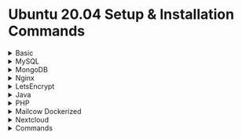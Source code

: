 # **Ubuntu 20.04 Setup & Installation Commands**

<details>
  <summary>Basic</summary>

## First start
```sh
apt update
apt upgrade

ufw allow OpenSSH
ufw enable
```

## Sudo User
```sh
adduser username
usermod -aG sudo username

(when key auth is enabled, copy key)
rsync --archive --chown=username:username ~/.ssh /home/username
```

## Key Auth Only
```sh
nano /etc/ssh/sshd_config

PasswordAuthentication no
ChallengeResponseAuthentication no
UsePAM yes

(if only sudo user should be allowed, WARNING: test login with sudo user before disabling)
PermitRootLogin no

service ssh restart
```

## Timezone
```sh
timedatectl set-timezone Europe/Berlin
```
</details>

<details>
  <summary>MySQL</summary>

## MySQL
```sh
apt install mysql-server
mysql_secure_installation

mysql
CREATE USER 'username'@'localhost' IDENTIFIED BY 'password';
GRANT CREATE, ALTER, DROP, INSERT, UPDATE, DELETE, SELECT, REFERENCES, RELOAD on *.* TO 'username'@'localhost' WITH GRANT OPTION;
FLUSH PRIVILEGES;
exit

systemctl enable mysql
```
### MySQL Test
```sh
mysqladmin -p -u username version
```
</details>
<details>
  <summary>MongoDB</summary>
    
## MongoDB
```sh
curl -fsSL https://www.mongodb.org/static/pgp/server-4.4.asc | sudo apt-key add -
echo "deb [ arch=amd64,arm64 ] https://repo.mongodb.org/apt/ubuntu focal/mongodb-org/4.4 multiverse" | sudo tee /etc/apt/sources.list.d/mongodb-org-4.4.list
apt update
apt install mongodb-org

systemctl start mongod.service
systemctl enable mongod
```
### MongoDB Test
```sh
mongo --eval 'db.runCommand({ connectionStatus: 1 })'
```
### MongoDB Secure
```sh
mongo
use admin

db.createUser(
    {
        user: "username",
        pwd: passwordPrompt(),
        roles: [ { role: "root", db: "admin" } ]
    }
)

exit

nano /etc/mongod.conf

security:
  authorization: "enabled"

systemctl restart mongod
```
</details>

<details>
  <summary>Nginx</summary>

## Nginx
```sh
apt install nginx
ufw allow 'Nginx Full'
systemctl enable nginx
```
### Enable Nginx Conf
```sh
ln -s /etc/nginx/sites-available/example.com /etc/nginx/sites-enabled/
```
## Nginx Conf Folder
```sh
server {
    listen 80;
    listen [::]:80;

    root /var/www/example.com;
    server_name example.com www.example.com;
    index index.html index.htm;
}
```
## Nginx Conf Reverse Proxy
```sh
server {
    listen 80;
    listen [::]:80;
    server_name sub.example.com;
        
    location / {
        proxy_pass http://127.0.0.1:8080;
        proxy_set_header X-Forwarded-For $proxy_add_x_forwarded_for;
        proxy_set_header X-Forwarded-Proto $scheme;
        proxy_set_header X-Forwarded-Port $server_port;
    }
}
```
### Redirect to Https and Non-www
```sh
if ($host = www.example.com) {
    return 301 https://example.com$request_uri;
}
```
</details>

<details>
  <summary>LetsEncrypt</summary>
    
## LetsEncrypt
```sh
apt install certbot python3-certbot-nginx

certbot --nginx -d example.com -d www.example.com
```
### Test LetsEncrypt
```sh
systemctl status certbot.timer
certbot renew --dry-run
```
</details>

<details>
  <summary>Java</summary>
    
## Java
```sh
apt install default-jre
```
</details>

<details>
  <summary>PHP</summary>
    
## PHP
```sh
apt-get install php-fpm php-mysql
```
### PHP Secure
```sh
nano /etc/php/7.4/fpm/php.ini

Change
;cgi.fix_pathinfo=1
to
cgi.fix_pathinfo=0

systemctl restart php7.4-fpm
```
### PHP Nginx
```sh
server {
    listen 80;
    listen [::]:80;
    
    server_name example.com www.example.com;
    root /var/www/example.com;

    index index.html index.htm index.php;

    location / {
        try_files $uri $uri/ =404;
    }

    location ~ \.php$ {
        include snippets/fastcgi-php.conf;
        fastcgi_pass unix:/var/run/php/php7.4-fpm.sock;
     }
}
```
</details>

<details>
  <summary>Mailcow Dockerized</summary>
    
## Mailcow Dockerized
Type | Host | Value
--- | --- | ---
A Record | mail | Server-IP
CNAME Record | autoconfig | mail.example.com
CNAME Record | autodiscover | mail.example.com
TXT Record | @ | v=spf1 mx ~all
TXT Record | _dmarc | v=DMARC1; p=reject; rua=mailto:mailauth-reports@example.com
MX Record | @ | mail.example.com (Priority 10)
PTR (Reverse DNS) | Server-IP | mail.example.com

### Mailcow Installation
```sh
apt install curl nano git apt-transport-https ca-certificates gnupg2 software-properties-common -y

wget -q https://download.docker.com/linux/ubuntu/gpg -O- | apt-key add -
add-apt-repository "deb [arch=amd64] https://download.docker.com/linux/ubuntu $(lsb_release -cs) stable"

apt update
apt install docker-ce docker-ce-cli -y

curl -L https://github.com/docker/compose/releases/download/$(curl -Ls https://www.servercow.de/docker-compose/latest.php)/docker-compose-$(uname -s)-$(uname -m) > /usr/local/bin/docker-compose
chmod +x /usr/local/bin/docker-compose

cd /opt
git clone https://github.com/mailcow/mailcow-dockerized
cd mailcow-dockerized
./generate_config.sh

docker-compose pull
docker-compose up -d
```

### Mailcow Config
1. Navigate to mail.example.com
2. Login with admin:moohoo
3. Edit Administrator details and change password
4. Click Configuration in top menu > Mail Setup
5. Domains > Add domain and restart SOGo
6. Mailboxes > Add mailbox


### DKIM Config
1. Configuration > ARC/DKIM keys
2. Put in domain in input field
3. DKIM key length > 2048 bits
4. Click "Add"
5. Copy whole key starting with v=DKIM1;k=rsa;t=s;s=email;p=
6. Add following DNS Record

Type | Host | Value
--- | --- | ---
TXT Record | dkim._domainkey | v=DKIM1;k=rsa;t=s;s=email;p= [...]

7. Test the rating on mail-tester.com to not get added to blocklists

### Third Party Use
Type | Protocol | Hostname | Port | SSL | Auth
--- | --- | --- | --- | --- | ---
Incoming | IMAP | mail.example.com | 993 | SSL/TLS | Mailbox User
Incoming | POP3 | mail.example.com | 995 | SSL/TLS | Mailbox User
Outgoing | SMTP | mail.example.com | 587 | STARTTLS | Mailbox User
</details>
<details>
  <summary>Nextcloud</summary>

## Nextcloud with Nginx
### PHP Preconf
```sh
apt install php-imagick php7.4-common php7.4-mysql php7.4-fpm php7.4-gd php7.4-json php7.4-curl  php7.4-zip php7.4-xml php7.4-mbstring php7.4-bz2 php7.4-intl php7.4-bcmath php7.4-gmp

nano /etc/php/7.4/fpm/php.ini
memory_limit = 512M
upload_max_filesize = 512M

nano /etc/php/7.4/fpm/pool.d/www.conf
clear_env = no

systemctl restart php7.4-fpm
```
### MySQL Database
```sh
mysql
CREATE DATABASE nextcloud;
CREATE USER nextcloud@localhost IDENTIFIED BY 'password';
GRANT ALL PRIVILEGES ON nextcloud.* TO 'nextcloud'@'localhost';
FLUSH PRIVILEGES;
exit
```

### Install Nextcloud
```sh
apt install wget unzip zip -y
cd /var/www/
wget https://download.nextcloud.com/server/releases/latest.zip
unzip latest.zip
sudo chown -R www-data:www-data /var/www/nextcloud
rm latest.zip

mkdir /usr/share/nginx/nextcloud-data
chown www-data:www-data /usr/share/nginx/nextcloud-data -R
```

### Nginx
[NGINX CONFIG](cloud.example.com.txt)
```sh
nano /etc/nginx/sites-available/cloud.example.com

(put in config from above and change server_name and root folder)

ln -s /etc/nginx/sites-available/cloud.example.com /etc/nginx/sites-enabled/
nginx -t 
systemctl restart nginx

certbot --nginx --redirect --staple-ocsp -d cloud.example.com
```

### HSTS
```sh
nano /etc/nginx/sites-available/cloud.example.com

listen 443 ssl http2; # managed by Certbot

(under listen and ssl) >
add_header Strict-Transport-Security "max-age=31536000" always;

nginx -t
systemctl reload nginx
```

### UFW
```sh
ufw allow ssh
ufw allow http
ufw allow https
```

### Finish Installation
1. Navigate to cloud.example.com
2. Input Admin Credentials
3. Folder: /usr/share/nginx/nextcloud-data
4. Previously created sql credentials
5. Untick the box at the bottom that recommends the installation of additional apps
6. Click "Finish Setup"
</details>
<details>
  <summary>Commands</summary>
    
# **Ubuntu 20.04 Commands**
### Journal
```sh
journalctl -u service -n 500
```
</details>
